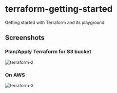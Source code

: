 # terraform-getting-started
Getting started with Terraform and its playground

## Screenshots

### Plan/Apply Terraform for S3 bucket
![terraform-2](https://github.com/hawk-thein-htut/terraform-getting-started/assets/152817452/9896005e-7230-457f-b587-72811b1fc7b9)

### On AWS
![terraform-3](https://github.com/hawk-thein-htut/terraform-getting-started/assets/152817452/c95106c8-8bd0-4598-b65f-73befbc5a492)
